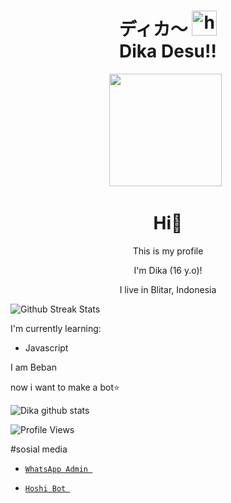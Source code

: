 <h1 align="center">ディカ〜 <img src="https://user-images.githubusercontent.com/1303154/88677602-1635ba80-d120-11ea-84d8-d263ba5fc3c0.gif" width="40px" alt="hi"><br>Dika Desu!!</h1>

<p align='center'><a href="https://github.com/DikaArdnt"><img height="180" src="https://encrypted-tbn0.gstatic.com/images?q=tbn:ANd9GcSlqHSG3Fu5ktUDsSqN5yo9TtNk3erVBa023g&usqp=CAU"></a>&nbsp;&nbsp;</p>

<h1  align='center'> Hi👋</h1>

<p align='center'>This is my profile</p>

<p align='center'>I'm Dika (16 y.o)! </p>

<p align='center'>I live in Blitar, Indonesia</p>

<p align='center'>

![Github Streak Stats](https://github-readme-streak-stats.herokuapp.com/?user=DikaArdnt)

</P>

I'm currently learning:

- Javascript

I am Beban

now i want to make a bot:star:

![Dika github stats](https://metrics.lecoq.io/DikaArdnt)

![Profile Views](https://gpvc.arturio.dev/DikaArdnt)

</p> 

 #sosial media

* [`WhatsApp Admin `](https://wa.me/6288292024190)

* [`Hoshi Bot `](https://wa.me/85298606412)
